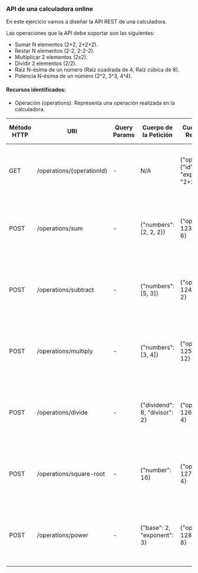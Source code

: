 ### API de una calculadora online

En este ejercicio vamos a diseñar la API REST de una calculadora.

Las operaciones que la API debe soportar son las siguientes:

- Sumar N elementos (2+2, 2+2+2).
- Restar N elementos (2-2, 2-2-2).
- Multiplicar 2 elementos (2x2).
- Dividir 2 elementos (2/2).
- Raiz N-ésima de un número (Raíz cuadrada de 4, Raíz cúbica de 8).
- Potencia N-ésima de un número (2^2, 3^3, 4^4).

#### Recursos identificados:

- Operación (operations): Representa una operación realizada en la calculadora.

| Método HTTP | URI                       | Query Params | Cuerpo de la Petición         | Cuerpo de la Respuesta                          | Códigos de Respuesta                                                   |
|-------------|---------------------------|--------------|-------------------------------|-------------------------------------------------|------------------------------------------------------------------------|
| GET         | /operations/{operationId} | -            | N/A                           | {"operation": {"id": 123, "expression": "2+2"}} | 200 OK  <br/>404 Not Found  <br/>500 Internal Server Error             |
| POST        | /operations/sum           | -            | {"numbers": [2, 2, 2]}        | {"operationId": 123, "result": 6}               | 201 Created  <br/> 400 Bad Request  <br/>500 Internal Server Error     |
| POST        | /operations/subtract      | -            | {"numbers": [5, 3]}           | {"operationId": 124, "result": 2}               | 201 Created   <br/> 400 Bad Request  <br/>500 Internal Server Error    |
| POST        | /operations/multiply      | -            | {"numbers": [3, 4]}           | {"operationId": 125, "result": 12}              | 201 Created    <br/> 400 Bad Request  <br/>500 Internal Server Error   |
| POST        | /operations/divide        | -            | {"dividend": 8, "divisor": 2} | {"operationId": 126, "result": 4}               | 201 Created     <br/> 400 Bad Request  <br/>500 Internal Server Error  |
| POST        | /operations/square-root   | -            | {"number": 16}                | {"operationId": 127, "result": 4}               | 201 Created   <br/> 400 Bad Request  <br/>500 Internal Server Error    |
| POST        | /operations/power         | -            | {"base": 2, "exponent": 3}    | {"operationId": 128, "result": 8}               | 201 Created      <br/> 400 Bad Request  <br/>500 Internal Server Error |

